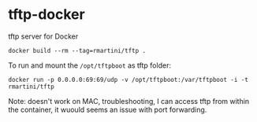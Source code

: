 # tftp-docker
tftp server for Docker

```
docker build --rm --tag=rmartini/tftp .
```

To run and mount the `/opt/tftpboot` as tftp folder:
```
docker run -p 0.0.0.0:69:69/udp -v /opt/tftpboot:/var/tftpboot -i -t rmartini/tftp
```

Note: 
doesn't work on MAC, troubleshooting, I can access tftp from within the container, it wuould seems an issue with port forwarding.
